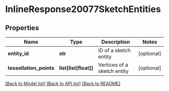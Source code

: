 # InlineResponse20077SketchEntities

## Properties
Name | Type | Description | Notes
------------ | ------------- | ------------- | -------------
**entity_id** | **str** | ID of a sketch entity | [optional] 
**tessellation_points** | **list[list[float]]** | Vertices of a sketch entity | [optional] 

[[Back to Model list]](../README.md#documentation-for-models) [[Back to API list]](../README.md#documentation-for-api-endpoints) [[Back to README]](../README.md)


